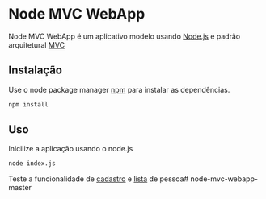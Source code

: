 # Node MVC WebApp

Node MVC WebApp é um aplicativo modelo usando [Node.js](https://nodejs.org/en) e padrão arquitetural [MVC](https://pt.wikipedia.org/wiki/MVC)

## Instalação

Use o node package manager [npm](https://www.npmjs.com/) para instalar as dependências.


```bash
npm install
```

## Uso

Inicilize a aplicação usando o node.js

```bash
node index.js
```

Teste a funcionalidade de [cadastro](http://localhost:8000/pessoa/cadastrar) e [lista](http://localhost:8000/pessoa/listar) de pessoa#   n o d e - m v c - w e b a p p - m a s t e r  
 
